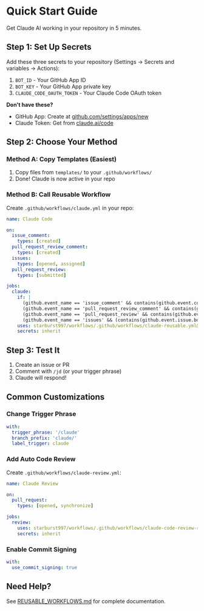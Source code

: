# Quick Start Guide

Get Claude AI working in your repository in 5 minutes.

## Step 1: Set Up Secrets

Add these three secrets to your repository (Settings → Secrets and variables → Actions):

1. `BOT_ID` - Your GitHub App ID
2. `BOT_KEY` - Your GitHub App private key
3. `CLAUDE_CODE_OAUTH_TOKEN` - Your Claude Code OAuth token

**Don't have these?**
- GitHub App: Create at [github.com/settings/apps/new](https://github.com/settings/apps/new)
- Claude Token: Get from [claude.ai/code](https://claude.ai/code)

## Step 2: Choose Your Method

### Method A: Copy Templates (Easiest)

1. Copy files from `templates/` to your `.github/workflows/`
2. Done! Claude is now active in your repo

### Method B: Call Reusable Workflow

Create `.github/workflows/claude.yml` in your repo:

```yaml
name: Claude Code

on:
  issue_comment:
    types: [created]
  pull_request_review_comment:
    types: [created]
  issues:
    types: [opened, assigned]
  pull_request_review:
    types: [submitted]

jobs:
  claude:
    if: |
      (github.event_name == 'issue_comment' && contains(github.event.comment.body, '/jd')) ||
      (github.event_name == 'pull_request_review_comment' && contains(github.event.comment.body, '/jd')) ||
      (github.event_name == 'pull_request_review' && contains(github.event.review.body, '/jd')) ||
      (github.event_name == 'issues' && (contains(github.event.issue.body, '/jd') || contains(github.event.issue.title, '/jd')))
    uses: starburst997/workflows/.github/workflows/claude-reusable.yml@main
    secrets: inherit
```

## Step 3: Test It

1. Create an issue or PR
2. Comment with `/jd` (or your trigger phrase)
3. Claude will respond!

## Common Customizations

### Change Trigger Phrase

```yaml
with:
  trigger_phrase: '/claude'
  branch_prefix: 'claude/'
  label_trigger: claude
```

### Add Auto Code Review

Create `.github/workflows/claude-review.yml`:

```yaml
name: Claude Review

on:
  pull_request:
    types: [opened, synchronize]

jobs:
  review:
    uses: starburst997/workflows/.github/workflows/claude-code-review-reusable.yml@main
    secrets: inherit
```

### Enable Commit Signing

```yaml
with:
  use_commit_signing: true
```

## Need Help?

See [REUSABLE_WORKFLOWS.md](REUSABLE_WORKFLOWS.md) for complete documentation.
